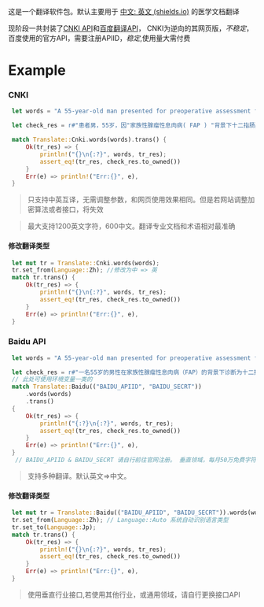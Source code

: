  这是一个翻译软件包。默认主要用于 [中文: 英文 (shields.io)](https://img.shields.io/static/v1?label=%E4%B8%AD%E6%96%87&message=%E8%8B%B1%E6%96%87&color=red) 的医学文档翻译

 现阶段一共封装了[CNKI API](https://dict.cnki.net/)和[百度翻译API](https://fanyi-api.baidu.com/)，
 CNKI为逆向的其网页版，*不稳定*，百度使用的官方API，需要注册APIID，*稳定*,使用量大需付费

# Example

### CNKI

```rust
 let words = "A 55-year-old man presented for preoperative assessment following diagnosis of a dysplastic duodenal polyp on a background of familial adenomatous polyposis (FAP). The patient had prior surgical history of subtotal colectomy with ileorectal anastomosis with formation of ileo-anal pouch in 1981 with subsequent stoma reversal in 2000 (more than 20 years earlier).";

 let check_res = r#"患者男，55岁，因"家族性腺瘤性息肉病( FAP ) "背景下十二指肠异型增生性息肉就诊。患者既往有结肠次全切除回直肠吻合术史，1981年形成回肛袋，2000年(早了20多年)行造口还纳术。"#;

 match Translate::Cnki.words(words).trans() {
     Ok(tr_res) => {
         println!("{}\n{:?}", words, tr_res);
         assert_eq!(tr_res, check_res.to_owned())
     }
     Err(e) => println!("Err:{}", e),
 }
```

> 只支持中英互译，无需调整参数，和网页使用效果相同。但是若网站调整加密算法或者接口，将失效

>  最大支持1200英文字符，600中文。翻译专业文档和术语相对最准确

#### 修改翻译类型

```rust
 let mut tr = Translate::Cnki.words(words);
 tr.set_from(Language::Zh); //修改为中 => 英
 match tr.trans() {
     Ok(tr_res) => {
         println!("{}\n{:?}", words, tr_res);
         assert_eq!(tr_res, check_res.to_owned())
     }
     Err(e) => println!("Err:{}", e),
 }
```

### Baidu API

```rust
 let words = "A 55-year-old man presented for preoperative assessment following diagnosis of a dysplastic duodenal polyp on a background of familial adenomatous polyposis (FAP). The patient had prior surgical history of subtotal colectomy with ileorectal anastomosis with formation of ileo-anal pouch in 1981 with subsequent stoma reversal in 2000 (more than 20 years earlier).";

 let check_res = r#"一名55岁的男性在家族性腺瘤性息肉病（FAP）的背景下诊断为十二指肠息肉增生后进行术前评估。该患者曾于1981年接受结肠次全切除术，回肠直肠吻合术并形成回肠肛囊，随后于2000年（20多年前）造口逆转。"#;
 // 此处可使用环境变量一类的
 match Translate::Baidu(("BAIDU_APIID", "BAIDU_SECRT"))
     .words(words)
     .trans()
 {
     Ok(tr_res) => {
         println!("{:?}\n{:?}", words, tr_res);
         assert_eq!(tr_res, check_res.to_owned())
     }
     Err(e) => println!("Err:{}", e),
 }
  // BAIDU_APIID & BAIDU_SECRT 请自行前往官网注册。 垂直领域，每月50万免费字符,超出后仅收取超出部分费用，49元/百万字符
```

> 支持多种翻译。默认英文=>中文。

#### 修改翻译类型

```rust
 let mut tr = Translate::Baidu(("BAIDU_APIID", "BAIDU_SECRT")).words(words);
 tr.set_from(Language::Zh); // Language::Auto 系统自动识别语言类型
 tr.set_to(Language::Jp);
 match tr.trans() {
     Ok(tr_res) => {
         println!("{}\n{:?}", words, tr_res);
         assert_eq!(tr_res, check_res.to_owned())
     }
     Err(e) => println!("Err:{}", e),
 }
```

> 使用垂直行业接口,若使用其他行业，或通用领域，请自行更换接口API
